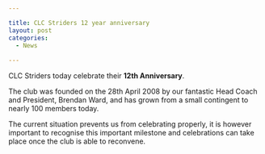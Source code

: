 ```yaml
---

title: CLC Striders 12 year anniversary
layout: post
categories:
  - News
  
---
```


CLC Striders today celebrate their **12th Anniversary**. 

The club was founded on the 28th April 2008 by our fantastic Head Coach and President, Brendan Ward, and has grown from a small contingent to nearly 100 members today.

The current situation prevents us from celebrating properly, it is however important to recognise this important milestone and celebrations can take place once the club is able to reconvene.
